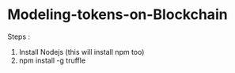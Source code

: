 # Modeling-tokens-on-Blockchain
Steps :
1) Install Nodejs (this will install npm too)
2) npm install -g truffle
